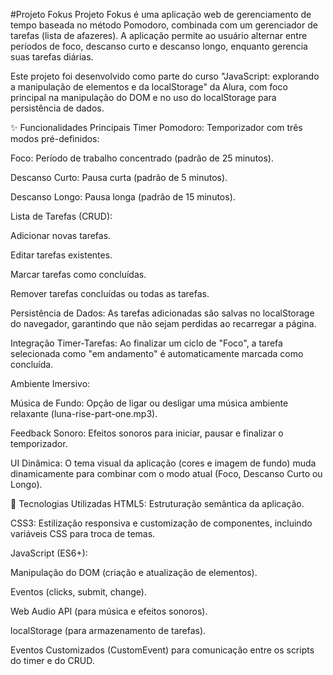 #Projeto Fokus
Projeto Fokus é uma aplicação web de gerenciamento de tempo baseada no método Pomodoro, combinada com um gerenciador de tarefas (lista de afazeres). A aplicação permite ao usuário alternar entre períodos de foco, descanso curto e descanso longo, enquanto gerencia suas tarefas diárias.

Este projeto foi desenvolvido como parte do curso "JavaScript: explorando a manipulação de elementos e da localStorage" da Alura, com foco principal na manipulação do DOM e no uso do localStorage para persistência de dados.

✨ Funcionalidades Principais
Timer Pomodoro: Temporizador com três modos pré-definidos:

Foco: Período de trabalho concentrado (padrão de 25 minutos).

Descanso Curto: Pausa curta (padrão de 5 minutos).

Descanso Longo: Pausa longa (padrão de 15 minutos).

Lista de Tarefas (CRUD):

Adicionar novas tarefas.

Editar tarefas existentes.

Marcar tarefas como concluídas.

Remover tarefas concluídas ou todas as tarefas.

Persistência de Dados: As tarefas adicionadas são salvas no localStorage do navegador, garantindo que não sejam perdidas ao recarregar a página.

Integração Timer-Tarefas: Ao finalizar um ciclo de "Foco", a tarefa selecionada como "em andamento" é automaticamente marcada como concluída.

Ambiente Imersivo:

Música de Fundo: Opção de ligar ou desligar uma música ambiente relaxante (luna-rise-part-one.mp3).

Feedback Sonoro: Efeitos sonoros para iniciar, pausar e finalizar o temporizador.

UI Dinâmica: O tema visual da aplicação (cores e imagem de fundo) muda dinamicamente para combinar com o modo atual (Foco, Descanso Curto ou Longo).

🚀 Tecnologias Utilizadas
HTML5: Estruturação semântica da aplicação.

CSS3: Estilização responsiva e customização de componentes, incluindo variáveis CSS para troca de temas.

JavaScript (ES6+):

Manipulação do DOM (criação e atualização de elementos).

Eventos (clicks, submit, change).

Web Audio API (para música e efeitos sonoros).

localStorage (para armazenamento de tarefas).

Eventos Customizados (CustomEvent) para comunicação entre os scripts do timer e do CRUD.
